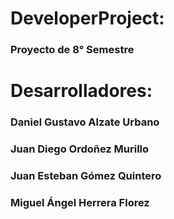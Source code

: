 # DeveloperProject: #
### Proyecto de 8° Semestre


# Desarrolladores: #
### Daniel Gustavo Alzate Urbano
### Juan Diego Ordoñez Murillo
### Juan Esteban Gómez Quintero
### Miguel Ángel Herrera Florez